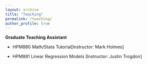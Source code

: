 ```yaml
---
layout: archive
title: "Teaching"
permalink: /teaching/
author_profile: true
---
```


**Graduate Teaching Assistant**
- HPM880 Math/Stata Tutorial[Instructor: Mark Holmes] 


- HPM881 Linear Regression Models
[Instructor: Justin Trogdon]


<!-- {% include base_path %}

{% for post in site.teaching reversed %}
  {% include archive-single.html %}
{% endfor %} -->

<!-- comments: ctr+/ -->
